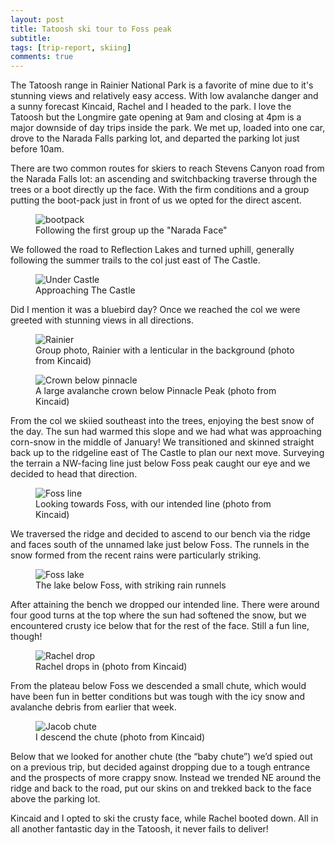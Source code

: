```yaml
---
layout: post
title: Tatoosh ski tour to Foss peak
subtitle: 
tags: [trip-report, skiing]
comments: true
---
```


The Tatoosh range in Rainier National Park is a favorite of mine due to it's stunning views and relatively easy access. With low avalanche danger and a sunny forecast Kincaid, Rachel and I headed to the park. I love the Tatoosh but the Longmire gate opening at 9am and closing at 4pm is a major downside of day trips inside the park. We met up, loaded into one car, drove to the Narada Falls parking lot, and departed the parking lot just before 10am.

There are two common routes for skiers to reach Stevens Canyon road from the Narada Falls lot: an ascending and switchbacking traverse through the trees or a boot directly up the face. With the firm conditions and a group putting the boot-pack just in front of us we opted for the direct ascent.

<figure>
  <img src="{{site.url}}/assets/img/2022-01-15-tatoosh-ski-tour/bootpack.jpg" alt="bootpack"/>
  <figcaption>Following the first group up the "Narada Face"</figcaption>
</figure>

We followed the road to Reflection Lakes and turned uphill, generally following the summer trails to the col just east of The Castle.

<figure>
  <img src="{{site.url}}/assets/img/2022-01-15-tatoosh-ski-tour/under_castle.jpg" alt="Under Castle"/>
  <figcaption>Approaching The Castle</figcaption>
</figure>

Did I mention it was a bluebird day? Once we reached the col we were greeted with stunning views in all directions.

<figure>
  <img src="{{site.url}}/assets/img/2022-01-15-tatoosh-ski-tour/group_rainier.jpg" alt="Rainier"/>
  <figcaption>Group photo, Rainier with a lenticular in the background (photo from Kincaid)</figcaption>
</figure>

<figure>
  <img src="{{site.url}}/assets/img/2022-01-15-tatoosh-ski-tour/pinnacle_crown.jpg" alt="Crown below pinnacle"/>
  <figcaption>A large avalanche crown below Pinnacle Peak (photo from Kincaid)</figcaption>
</figure>

From the col we skiied southeast into the trees, enjoying the best snow of the day. The sun had warmed this slope and we had what was approaching corn-snow in the middle of January! We transitioned and skinned straight back up to the ridgeline east of The Castle to plan our next move. Surveying the terrain a NW-facing line just below Foss peak caught our eye and we decided to head that direction.

<figure>
  <img src="{{site.url}}/assets/img/2022-01-15-tatoosh-ski-tour/foss.jpg" alt="Foss line"/>
  <figcaption>Looking towards Foss, with our intended line (photo from Kincaid)</figcaption>
</figure>

We traversed the ridge and decided to ascend to our bench via the ridge and faces south of the unnamed lake just below Foss. The runnels in the snow formed from the recent rains were particularly striking.

<figure>
  <img src="{{site.url}}/assets/img/2022-01-15-tatoosh-ski-tour/lake.jpg" alt="Foss lake"/>
  <figcaption>The lake below Foss, with striking rain runnels</figcaption>
</figure>

After attaining the bench we dropped our intended line. There were around four good turns at the top where the sun had softened the snow, but we encountered crusty ice below that for the rest of the face. Still a fun line, though!

<figure>
  <img src="{{site.url}}/assets/img/2022-01-15-tatoosh-ski-tour/rachel_drop.jpg" alt="Rachel drop"/>
  <figcaption>Rachel drops in (photo from Kincaid)</figcaption>
</figure>

From the plateau below Foss we descended a small chute, which would have been fun in better conditions but was tough with the icy snow and avalanche debris from earlier that week.

<figure>
  <img src="{{site.url}}/assets/img/2022-01-15-tatoosh-ski-tour/jacob_chute.jpg" alt="Jacob chute"/>
  <figcaption>I descend the chute (photo from Kincaid)</figcaption>
</figure>

Below that we looked for another chute (the “baby chute”) we’d spied out on a previous trip, but decided against dropping due to a tough entrance and the prospects of more crappy snow. Instead we trended NE around the ridge and back to the road, put our skins on and trekked back to the face above the parking lot.

Kincaid and I opted to ski the crusty face, while Rachel booted down. All in all another fantastic day in the Tatoosh, it never fails to deliver!

